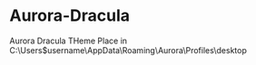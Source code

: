 # Aurora-Dracula
Aurora Dracula THeme
Place in C:\Users\$username\AppData\Roaming\Aurora\Profiles\desktop
